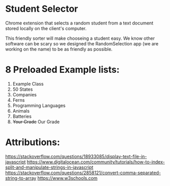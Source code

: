 # Student Selector
Chrome extension that selects a random student from a text document stored locally on the client's computer. 

This friendly sorter will make chooseing a student easy. We know other software can be scary so we designed the RandomSelection app (we are working on the name) to be as friendly as possible. 
# 8 Preloaded Example lists:
1. Example Class
2. 50 States
3. Companies
4. Ferns
5. Programming Languages
6. Animals
7. Batteries
8. ~~Your Grade~~ Our Grade

# Attributions:

https://stackoverflow.com/questions/18933085/display-text-file-in-javascript
https://www.digitalocean.com/community/tutorials/how-to-index-split-and-manipulate-strings-in-javascript
https://stackoverflow.com/questions/2858121/convert-comma-separated-string-to-array
https://www.w3schools.com 
